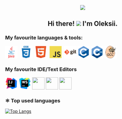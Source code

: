 <div align="center">
  <img src="https://media4.giphy.com/media/JqmupuTVZYaQX5s094/200w.gif?cid=6c09b952r8pmkgi4ovssf3nhez4gctd26h2inj2c1qv1z775&ep=v1_gifs_search&rid=200w.gif&ct=g" width="250">
</div>
<div align="center">
<h2>Hi there! <img src="https://user-images.githubusercontent.com/18350557/176309783-0785949b-9127-417c-8b55-ab5a4333674e.gif" width="30"> I'm Oleksii.</h2>
</div>

### My favourite languages & tools:

<div>
  <img src="https://github.com/devicons/devicon/blob/master/icons/java/java-original-wordmark.svg" title="Java" alt="Java" width="40" height="40"/>&nbsp;
  <img src="https://github.com/devicons/devicon/blob/master/icons/css3/css3-plain-wordmark.svg"  title="CSS3" alt="CSS" width="40" height="40"/>&nbsp;
  <img src="https://github.com/devicons/devicon/blob/master/icons/html5/html5-original.svg" title="HTML5" alt="HTML" width="40" height="40"/>&nbsp;
  <img src="https://github.com/devicons/devicon/blob/master/icons/javascript/javascript-original.svg" title="JavaScript" alt="JavaScript" width="40" height="40"/>&nbsp;
  <img src="https://github.com/devicons/devicon/blob/master/icons/git/git-original-wordmark.svg" title="Git" **alt="Git" width="40" height="40"/>
  <img src="https://github.com/devicons/devicon/blob/master/icons/c/c-original.svg" title="C Program Language" **alt="C Program Language" width="40" height="40"/>
  <img src="https://github.com/devicons/devicon/blob/master/icons/cplusplus/cplusplus-original.svg" title="C++" **alt="C++" width="40" height="40"/>
  <img src="https://github.com/devicons/devicon/blob/master/icons/gcc/gcc-original.svg" title="gcc" **alt="gcc" width="40" height="40"/>
</div>

### My favourite IDE/Text Editors

<div>
  <img src="https://github.com/devicons/devicon/blob/master/icons/intellij/intellij-original.svg" title="JetBrains Intellij Idea" **alt="JetBrains Intellij Idea" width="40" height="40"/>
  <img src="https://github.com/devicons/devicon/blob/master/icons/webstorm/webstorm-original.svg" title="JetBrains Webstorm" **alt="JetBrains Webstorm" width="40" height="40"/>
  <img src="" title="" **alt="" width="40" height="40"/>
  <img src="" title="" **alt="" width="40" height="40"/>
  <img src="" title="" **alt="" width="40" height="40"/>
</div>

### ⚛️ Top used languages
[![Top Langs](https://github-readme-stats.vercel.app/api/top-langs/?username=anuraghazra&layout=compact&theme=omni)](https://github.com/anuraghazra/github-readme-stats)


